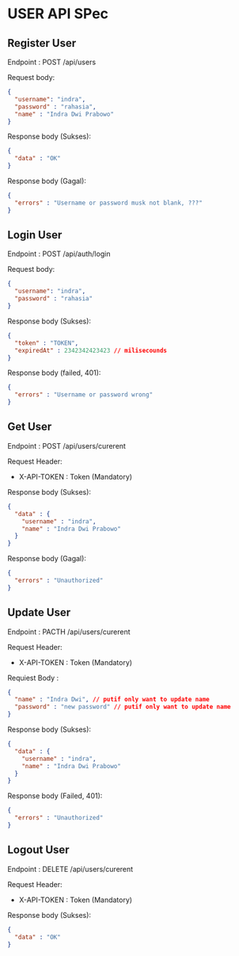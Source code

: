# USER API SPec

## Register User

Endpoint : POST /api/users

Request body:

````json
{
  "username": "indra",
  "password" : "rahasia",
  "name" : "Indra Dwi Prabowo"
}
````

Response body (Sukses):
````json
{
  "data" : "OK"
}
````

Response body (Gagal):
````json
{
  "errors" : "Username or password musk not blank, ???"
}
````

## Login User

Endpoint : POST /api/auth/login

Request body:

````json
{
  "username": "indra",
  "password" : "rahasia"
}
````

Response body (Sukses):
````json
{
  "token" : "TOKEN",
  "expiredAt" : 2342342423423 // milisecounds
}
````

Response body (failed, 401):
````json
{
  "errors" : "Username or password wrong"
}
````

## Get User

Endpoint : POST /api/users/curerent

Request Header:
- X-API-TOKEN : Token (Mandatory)

Response body (Sukses):
````json
{
  "data" : {
    "username" : "indra",
    "name" : "Indra Dwi Prabowo"
  }
}
````

Response body (Gagal):
````json
{
  "errors" : "Unauthorized"
}
````

## Update User

Endpoint : PACTH /api/users/curerent

Request Header:
- X-API-TOKEN : Token (Mandatory)

Requiest Body :
````json
{
  "name" : "Indra Dwi", // putif only want to update name
  "password" : "new password" // putif only want to update name
}
````

Response body (Sukses):
````json
{
  "data" : {
    "username" : "indra",
    "name" : "Indra Dwi Prabowo"
  }
}
````

Response body (Failed, 401):
````json
{
  "errors" : "Unauthorized"
}
````


## Logout User
Endpoint : DELETE /api/users/curerent

Request Header:
- X-API-TOKEN : Token (Mandatory)

Response body (Sukses):
````json
{
  "data" : "OK"
}
````
